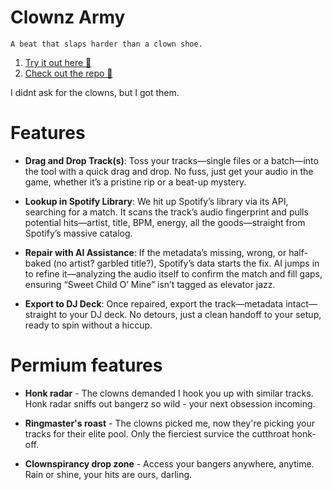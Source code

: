 # Clownz Army

    A beat that slaps harder than a clown shoe.

1. [Try it out here 🚀](https://clownz-army.netlify.app/)
2. [Check out the repo 📂](https://github.com/jellyninjadev/clownz-army)

I didnt ask for the clowns, but I got them.

# Features

- **Drag and Drop Track(s)**: Toss your tracks—single files or a batch—into the tool with a quick drag and drop. No fuss, just get your audio in the game, whether it’s a pristine rip or a beat-up mystery.

- **Lookup in Spotify Library**: We hit up Spotify’s library via its API, searching for a match. It scans the track’s audio fingerprint and pulls potential hits—artist, title, BPM, energy, all the goods—straight from Spotify’s massive catalog.

- **Repair with AI Assistance**: If the metadata’s missing, wrong, or half-baked (no artist? garbled title?), Spotify’s data starts the fix. AI jumps in to refine it—analyzing the audio itself to confirm the match and fill gaps, ensuring “Sweet Child O’ Mine” isn’t tagged as elevator jazz.

- **Export to DJ Deck**: Once repaired, export the track—metadata intact—straight to your DJ deck. No detours, just a clean handoff to your setup, ready to spin without a hiccup.

# Permium features

- **Honk radar** - The clowns demanded I hook you up with similar tracks. Honk radar sniffs out bangerz so wild - your next obsession incoming.

- **Ringmaster's roast** - The clowns picked me, now they're picking your tracks for their elite pool. Only the fierciest survice the cutthroat honk-off.

- **Clownspirancy drop zone** - Access your bangers anywhere, anytime. Rain or shine, your hits are ours, darling.